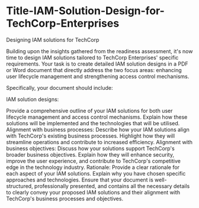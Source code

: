 # Title-IAM-Solution-Design-for-TechCorp-Enterprises

Designing IAM solutions for TechCorp

Building upon the insights gathered from the readiness assessment, it's now time to design IAM solutions tailored to TechCorp Enterprises' specific requirements. Your task is to create detailed IAM solution designs in a PDF or Word document that directly address the two focus areas: enhancing user lifecycle management and strengthening access control mechanisms.

Specifically, your document should include:

IAM solution designs: 

Provide a comprehensive outline of your IAM solutions for both user lifecycle management and access control mechanisms. Explain how these solutions will be implemented and the technologies that will be utilised.
Alignment with business processes: Describe how your IAM solutions align with TechCorp's existing business processes. Highlight how they will streamline operations and contribute to increased efficiency.
Alignment with business objectives: Discuss how your solutions support TechCorp's broader business objectives. Explain how they will enhance security, improve the user experience, and contribute to TechCorp's competitive edge in the technology industry.
Rationale: Provide a clear rationale for each aspect of your IAM solutions. Explain why you have chosen specific approaches and technologies.
Ensure that your document is well-structured, professionally presented, and contains all the necessary details to clearly convey your proposed IAM solutions and their alignment with TechCorp's business processes and objectives.
